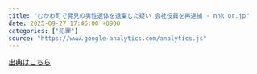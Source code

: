 ```yaml
---
title: "むかわ町で発見の男性遺体を遺棄した疑い 会社役員を再逮捕 - nhk.or.jp"
date: 2025-09-27 17:46:00 +0900
categories: ["犯罪"]
source: "https://www.google-analytics.com/analytics.js"
---
```


[出典はこちら](https://www.google-analytics.com/analytics.js)

